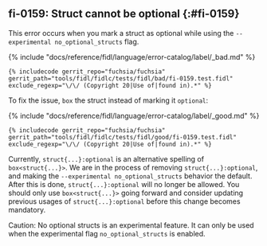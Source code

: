 ## fi-0159: Struct cannot be optional {:#fi-0159}

This error occurs when you mark a struct as optional while using the
`--experimental no_optional_structs` flag.

{% include "docs/reference/fidl/language/error-catalog/label/_bad.md" %}

```fidl
{% includecode gerrit_repo="fuchsia/fuchsia" gerrit_path="tools/fidl/fidlc/tests/fidl/bad/fi-0159.test.fidl" exclude_regexp="\/\/ (Copyright 20|Use of|found in).*" %}
```

To fix the issue, `box` the struct instead of marking it `optional`:

{% include "docs/reference/fidl/language/error-catalog/label/_good.md" %}

```fidl
{% includecode gerrit_repo="fuchsia/fuchsia" gerrit_path="tools/fidl/fidlc/tests/fidl/good/fi-0159.test.fidl" exclude_regexp="\/\/ (Copyright 20|Use of|found in).*" %}
```

Currently, `struct{...}:optional` is an alternative spelling of
`box<struct{...}>`. We are in the process of removing `struct{...}:optional`,
and making the ``--experimental no_optional_structs`` behavior the default.
After this is done, `struct{...}:optional` will no longer be allowed. You should
only use `box<struct{...}>` going forward and consider updating previous usages
of `struct{...}:optional` before this change becomes mandatory.

Caution: No optional structs is an experimental feature. It can only be used
when the experimental flag `no_optional_structs` is enabled.
